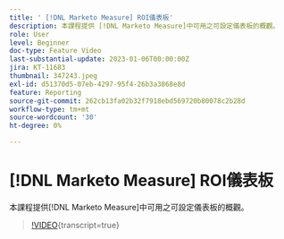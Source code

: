 ```yaml
---
title: ' [!DNL Marketo Measure] ROI儀表板'
description: 本課程提供 [!DNL Marketo Measure]中可用之可設定儀表板的概觀。
role: User
level: Beginner
doc-type: Feature Video
last-substantial-update: 2023-01-06T00:00:00Z
jira: KT-11683
thumbnail: 347243.jpeg
exl-id: d51370d5-07eb-4297-95f4-26b3a3868e8d
feature: Reporting
source-git-commit: 262cb13fa02b32f7918ebd569720b80078c2b28d
workflow-type: tm+mt
source-wordcount: '30'
ht-degree: 0%

---
```


# [!DNL Marketo Measure] ROI儀表板

本課程提供[!DNL Marketo Measure]中可用之可設定儀表板的概觀。

>[!VIDEO](https://video.tv.adobe.com/v/347243/?learn=on){transcript=true}
